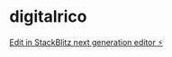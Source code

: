 # digitalrico

[Edit in StackBlitz next generation editor ⚡️](https://stackblitz.com/~/github.com/charleslehman/digitalrico)